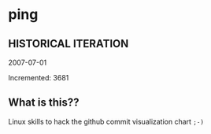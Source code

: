 # ping

## HISTORICAL ITERATION
2007-07-01

Incremented: 3681

## What is this?? 
Linux skills to hack the github commit visualization chart `;-)`
